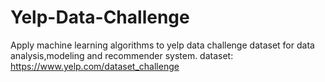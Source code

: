 # Yelp-Data-Challenge
Apply machine learning algorithms to yelp data challenge dataset for data analysis,modeling and recommender system.
dataset: https://www.yelp.com/dataset_challenge
